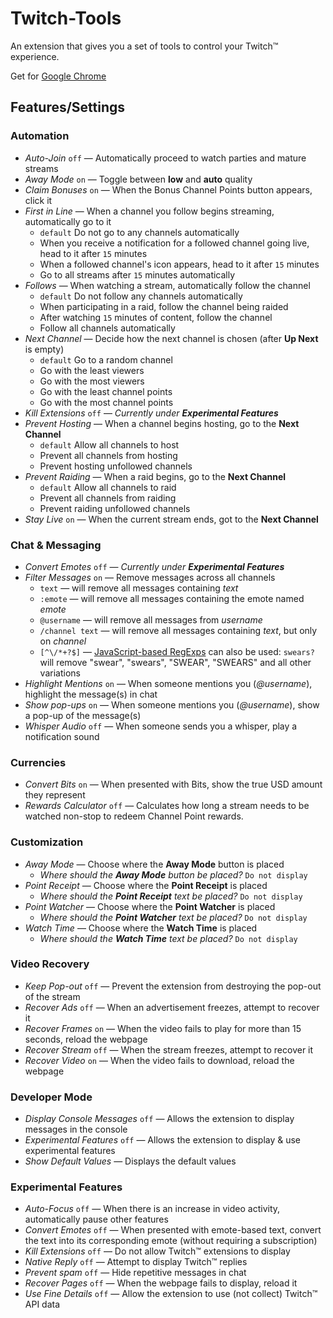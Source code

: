 # Twitch-Tools

An extension that gives you a set of tools to control your Twitch&trade; experience.

Get for [Google Chrome](https://chrome.google.com/webstore/detail/twitch-tools/fcfodihfdbiiogppbnhabkigcdhkhdjd)

## Features/Settings

### Automation

- *Auto-Join* `off` &mdash; Automatically proceed to watch parties and mature streams
- *Away Mode* `on` &mdash; Toggle between **low** and **auto** quality
- *Claim Bonuses* `on` &mdash; When the Bonus Channel Points button appears, click it
- *First in Line* &mdash; When a channel you follow begins streaming, automatically go to it
    - `default` Do not go to any channels automatically
    - When you receive a notification for a followed channel going live, head to it after `15` minutes
    - When a followed channel's icon appears, head to it after `15` minutes
    - Go to all streams after `15` minutes automatically
- *Follows* &mdash; When watching a stream, automatically follow the channel
    - `default` Do not follow any channels automatically
    - When participating in a raid, follow the channel being raided
    - After watching `15` minutes of content, follow the channel
    - Follow all channels automatically
- *Next Channel* &mdash; Decide how the next channel is chosen (after __Up Next__ is empty)
    - `default` Go to a random channel
    - Go with the least viewers
    - Go with the most viewers
    - Go with the least channel points
    - Go with the most channel points
- *Kill Extensions* `off` &mdash; *Currently under __Experimental Features__*
- *Prevent Hosting* &mdash; When a channel begins hosting, go to the __Next Channel__
    - `default` Allow all channels to host
    - Prevent all channels from hosting
    - Prevent hosting unfollowed channels
- *Prevent Raiding* &mdash; When a raid begins, go to the __Next Channel__
    - `default` Allow all channels to raid
    - Prevent all channels from raiding
    - Prevent raiding unfollowed channels
- *Stay Live* `on` &mdash; When the current stream ends, got to the __Next Channel__

### Chat & Messaging

- *Convert Emotes* `off` &mdash; *Currently under __Experimental Features__*
- *Filter Messages* `on` &mdash; Remove messages across all channels
    - `text` &mdash; will remove all messages containing *text*
    - `:emote` &mdash; will remove all messages containing the emote named *emote*
    - `@username` &mdash; will remove all messages from *username*
    - `/channel text` &mdash; will remove all messages containing *text*, but only on *channel*
    - `[^\/*+?$]` &mdash; [JavaScript-based RegExps](https://javascript.info/regular-expressions) can also be used: `swears?` will remove "swear", "swears", "SWEAR", "SWEARS" and all other variations
- *Highlight Mentions* `on` &mdash; When someone mentions you (*@username*), highlight the message(s) in chat
- *Show pop-ups* `on` &mdash; When someone mentions you (*@username*), show a pop-up of the message(s)
- *Whisper Audio* `off` &mdash; When someone sends you a whisper, play a notification sound

### Currencies

- *Convert Bits* `on` &mdash; When presented with Bits, show the true USD amount they represent
- *Rewards Calculator* `off` &mdash; Calculates how long a stream needs to be watched non-stop to redeem Channel Point rewards.

### Customization

- *Away Mode* &mdash; Choose where the **Away Mode** button is placed
    - *Where should the __Away Mode__ button be placed?* `Do not display`
- *Point Receipt* &mdash; Choose where the **Point Receipt** is placed
    - *Where should the __Point Receipt__ text be placed?* `Do not display`
- *Point Watcher* &mdash; Choose where the **Point Watcher** is placed
    - *Where should the __Point Watcher__ text be placed?* `Do not display`
- *Watch Time* &mdash; Choose where the **Watch Time** is placed
    - *Where should the __Watch Time__ text be placed?* `Do not display`

### Video Recovery

- *Keep Pop-out* `off` &mdash; Prevent the extension from destroying the pop-out of the stream
- *Recover Ads* `off` &mdash; When an advertisement freezes, attempt to recover it
- *Recover Frames* `on` &mdash; When the video fails to play for more than 15 seconds, reload the webpage
- *Recover Stream* `off` &mdash; When the stream freezes, attempt to recover it
- *Recover Video* `on` &mdash; When the video fails to download, reload the webpage

### Developer Mode

- *Display Console Messages* `off` &mdash; Allows the extension to display messages in the console
- *Experimental Features* `off` &mdash; Allows the extension to display &amp; use experimental features
- *Show Default Values* &mdash; Displays the default values

### Experimental Features

- *Auto-Focus* `off` &mdash; When there is an increase in video activity, automatically pause other features
- *Convert Emotes* `off` &mdash; When presented with emote-based text, convert the text into its corresponding emote (without requiring a subscription)
- *Kill Extensions* `off` &mdash; Do not allow Twitch&trade; extensions to display
- *Native Reply* `off` &mdash; Attempt to display Twitch&trade; replies
- *Prevent spam* `off` &mdash; Hide repetitive messages in chat
- *Recover Pages* `off` &mdash; When the webpage fails to display, reload it
- *Use Fine Details* `off` &mdash; Allow the extension to use (not collect) Twitch&trade; API data
